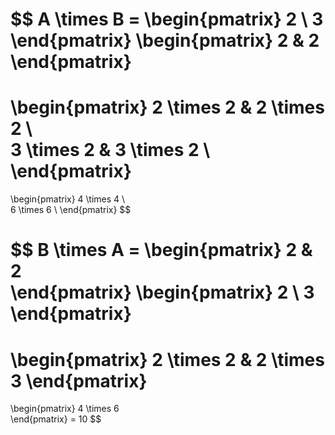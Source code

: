 $$
A \times B =
\begin{pmatrix}
2 \\ 3 
\end{pmatrix}
\begin{pmatrix}
2 & 2  
\end{pmatrix}
= 
\begin{pmatrix}
2 \times 2 & 2 \times 2 \\  
3 \times 2 & 3 \times 2 \\
\end{pmatrix}
=
\begin{pmatrix}
4 \times 4 \\  
6 \times 6 \\
\end{pmatrix}
$$



$$
B \times A =
\begin{pmatrix}
2 & 2  
\end{pmatrix}
\begin{pmatrix}
2 \\ 3 
\end{pmatrix}
= 
\begin{pmatrix}
2 \times 2 & 2 \times 3 
\end{pmatrix}
=
\begin{pmatrix}
4 \times 6  
\end{pmatrix} = 10
$$




